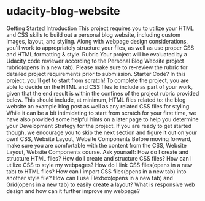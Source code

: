 # udacity-blog-website
 Getting Started Introduction  This project requires you to utilize your HTML and CSS skills to build out a personal blog website, including custom images, layout, and styling. Along with webpage design considerations, you'll work to appropriately structure your files, as well as use proper CSS and HTML formatting & style. Rubric  Your project will be evaluated by a Udacity code reviewer according to the Personal Blog Website project rubric(opens in a new tab). Please make sure to re-review the rubric for detailed project requirements prior to submission. Starter Code?  In this project, you'll get to start from scratch! To complete the project, you are able to decide on the HTML and CSS files to include as part of your work, given that the end result is within the confines of the project rubric provided below. This should include, at minimum, HTML files related to:      the blog website     an example blog post  as well as any related CSS files for styling.  While it can be a bit intimidating to start from scratch for your first time, we have also provided some helpful hints on a later page to help you determine your Development Strategy for the project. If you are ready to get started though, we encourage you to skip the next section and figure it out on your own! CSS, Website Layout, Website Components  Before moving forward, make sure you are comfortable with the content from the CSS, Website Layout, Website Components course. Ask yourself:      How do I create and structure HTML files?     How do I create and structure CSS files?     How can I utilize CSS to style my webpages?     How do I link CSS files(opens in a new tab) to HTML files?     How can I import CSS files(opens in a new tab) into another style file?     How can I use Flexbox(opens in a new tab) and Grid(opens in a new tab) to easily create a layout?     What is responsive web design and how can it further improve my webpage?
